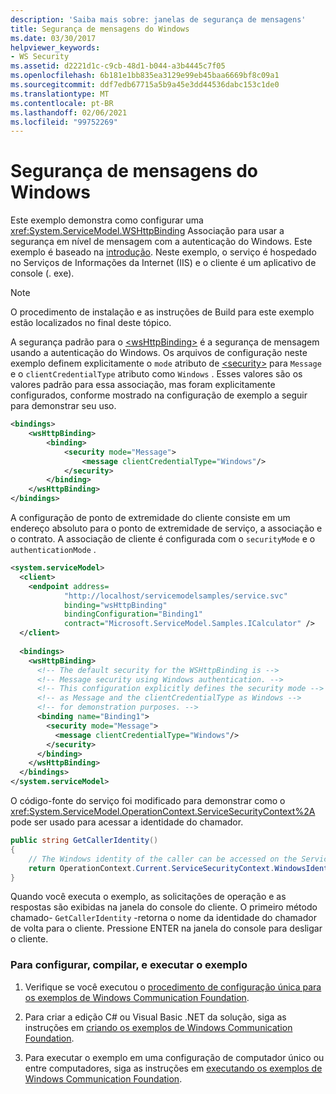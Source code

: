 ```yaml
---
description: 'Saiba mais sobre: janelas de segurança de mensagens'
title: Segurança de mensagens do Windows
ms.date: 03/30/2017
helpviewer_keywords:
- WS Security
ms.assetid: d2221d1c-c9cb-48d1-b044-a3b4445c7f05
ms.openlocfilehash: 6b181e1bb835ea3129e99eb45baa6669bf8c09a1
ms.sourcegitcommit: ddf7edb67715a5b9a45e3dd44536dabc153c1de0
ms.translationtype: MT
ms.contentlocale: pt-BR
ms.lasthandoff: 02/06/2021
ms.locfileid: "99752269"
---
```

# <a name="message-security-windows"></a>Segurança de mensagens do Windows

Este exemplo demonstra como configurar uma <xref:System.ServiceModel.WSHttpBinding> Associação para usar a segurança em nível de mensagem com a autenticação do Windows. Este exemplo é baseado na [introdução](getting-started-sample.md). Neste exemplo, o serviço é hospedado no Serviços de Informações da Internet (IIS) e o cliente é um aplicativo de console (. exe).  
  
> [!NOTE]
> O procedimento de instalação e as instruções de Build para este exemplo estão localizados no final deste tópico.  
  
 A segurança padrão para o [\<wsHttpBinding>](../../configure-apps/file-schema/wcf/wshttpbinding.md) é a segurança de mensagem usando a autenticação do Windows. Os arquivos de configuração neste exemplo definem explicitamente o `mode` atributo de [\<security>](../../configure-apps/file-schema/wcf/security-of-wshttpbinding.md) para `Message` e o `clientCredentialType` atributo como `Windows` . Esses valores são os valores padrão para essa associação, mas foram explicitamente configurados, conforme mostrado na configuração de exemplo a seguir para demonstrar seu uso.  
  
```xml  
<bindings>  
    <wsHttpBinding>  
        <binding>  
            <security mode="Message">  
                <message clientCredentialType="Windows"/>  
            </security>  
        </binding>  
    </wsHttpBinding>  
</bindings>  
```  
  
 A configuração de ponto de extremidade do cliente consiste em um endereço absoluto para o ponto de extremidade de serviço, a associação e o contrato. A associação de cliente é configurada com o `securityMode` e o `authenticationMode` .  
  
```xml  
<system.serviceModel>  
  <client>  
    <endpoint address=  
            "http://localhost/servicemodelsamples/service.svc"
            binding="wsHttpBinding"
            bindingConfiguration="Binding1"
            contract="Microsoft.ServiceModel.Samples.ICalculator" />  
  </client>  
  
  <bindings>  
    <wsHttpBinding>  
      <!-- The default security for the WSHttpBinding is -->  
      <!-- Message security using Windows authentication. -->  
      <!-- This configuration explicitly defines the security mode -->  
      <!-- as Message and the clientCredentialType as Windows -->  
      <!-- for demonstration purposes. -->  
      <binding name="Binding1">  
        <security mode="Message">  
          <message clientCredentialType="Windows"/>  
        </security>  
      </binding>  
    </wsHttpBinding>  
  </bindings>  
</system.serviceModel>  
```  
  
 O código-fonte do serviço foi modificado para demonstrar como o <xref:System.ServiceModel.OperationContext.ServiceSecurityContext%2A> pode ser usado para acessar a identidade do chamador.  

```csharp
public string GetCallerIdentity()  
{  
    // The Windows identity of the caller can be accessed on the ServiceSecurityContext.WindowsIdentity.  
    return OperationContext.Current.ServiceSecurityContext.WindowsIdentity.Name;  
}  
```

 Quando você executa o exemplo, as solicitações de operação e as respostas são exibidas na janela do console do cliente. O primeiro método chamado- `GetCallerIdentity` -retorna o nome da identidade do chamador de volta para o cliente. Pressione ENTER na janela do console para desligar o cliente.  
  
### <a name="to-set-up-build-and-run-the-sample"></a>Para configurar, compilar, e executar o exemplo  
  
1. Verifique se você executou o [procedimento de configuração única para os exemplos de Windows Communication Foundation](one-time-setup-procedure-for-the-wcf-samples.md).  
  
2. Para criar a edição C# ou Visual Basic .NET da solução, siga as instruções em [criando os exemplos de Windows Communication Foundation](building-the-samples.md).  
  
3. Para executar o exemplo em uma configuração de computador único ou entre computadores, siga as instruções em [executando os exemplos de Windows Communication Foundation](running-the-samples.md).  
